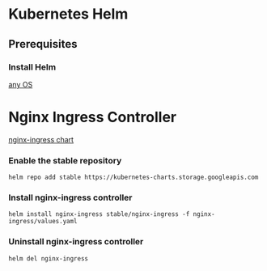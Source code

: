 # Kubernetes Helm
## Prerequisites
### Install Helm
[any OS](https://helm.sh/docs/intro/install/)

# Nginx Ingress Controller
[nginx-ingress chart](https://github.com/helm/charts/tree/master/stable/nginx-ingress)
### Enable the stable repository
    helm repo add stable https://kubernetes-charts.storage.googleapis.com
### Install nginx-ingress controller
    helm install nginx-ingress stable/nginx-ingress -f nginx-ingress/values.yaml
### Uninstall nginx-ingress controller
    helm del nginx-ingress
